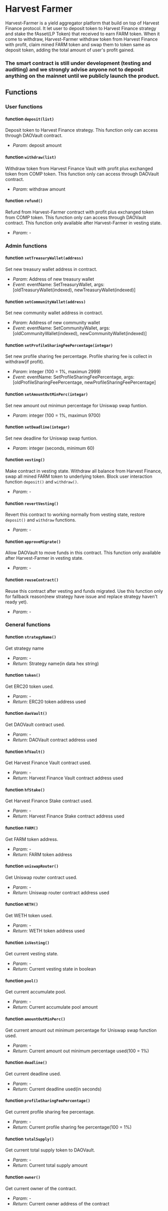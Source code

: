 # Harvest Farmer
Harvest-Farmer is a yield aggregator platform that build on top of Harvest Finance protocol. It let user to deposit token to Harvest Finance strategy and stake the fAsset(LP Token) that received to earn FARM token. When it come to withdraw, Harvest-Farmer withdraw token from Harvest Finance with profit, claim mined FARM token and swap them to token same as deposit token, adding the total amount of user's profit gained.

### The smart contract is still under development (testing and auditing) and we strongly advise anyone not to deposit anything on the mainnet until we publicly launch the product.

## Functions
### User functions
#### function `deposit(list)`
Deposit token to Harvest Finance strategy. This function only can access through DAOVault contract.
- *Param*: deposit amount

#### function `withdraw(list)`
Withdraw token from Harvest Finance Vault with profit plus exchanged token from COMP token. This function only can access through DAOVault contract.
- *Param*: withdraw amount

#### function `refund()`
Refund from Harvest-Farmer contract with profit plus exchanged token from COMP token. This function only can access through DAOVault contract. This function only available after Harvest-Farmer in vesting state.
- *Param*: -

### Admin functions
#### function `setTreasuryWallet(address)`
Set new treasury wallet address in contract.
- *Param*: Address of new treasury wallet
- *Event*: eventName: SetTreasuryWallet, args: [oldTreasuryWallet(indexed), newTreasuryWallet(indexed)]

#### function `setCommunityWallet(address)`
Set new community wallet address in contract.
- *Param*: Address of new community wallet
- *Event*: eventName: SetCommunityWallet, args: [oldCommunityWallet(indexed), newCommunityWallet(indexed)]

#### function `setProfileSharingFeePercentage(integar)`
Set new profile sharing fee percentage. Profile sharing fee is collect in withdraw(if profit).
- *Param*: integer (100 = 1%, maximun 2999)
- *Event*: eventName: SetProfileSharingFeePercentage, args: [oldProfileSharingFeePercentage, newProfileSharingFeePercentage]

#### function `setAmountOutMinPerc(integar)`
Set new amount out minimun percentage for Uniswap swap funtion.
- *Param*: integer (100 = 1%, maximun 9700)

#### function `setDeadline(integar)`
Set new deadline for Uniswap swap funtion.
- *Param*: integer (seconds, minimum 60)

#### function `vesting()`
Make contract in vesting state. Withdraw all balance from Harvest Finance, swap all mined FARM token to underlying token. Block user interaction function `deposit()` and `withdraw()`.
- *Param*: -

#### function `revertVesting()`
Revert this contract to working normally from vesting state, restore `deposit()` and `withdraw` functions.
- *Param*: -

#### function `approveMigrate()`
Allow DAOVault to move funds in this contract. This function only available after Harvest-Farmer in vesting state.
- *Param*: -

#### function `reuseContract()`
Reuse this contract after vesting and funds migrated. Use this function only for fallback reason(new strategy have issue and replace strategy haven't ready yet).
- *Param*: -

### General functions
#### function `strategyName()`
Get strategy name
- *Param*: -
- *Return*: Strategy name(in data hex string)

#### function `token()`
Get ERC20 token used.
- *Param*: -
- *Return*: ERC20 token address used

#### function `daoVault()`
Get DAOVault contract used.
- *Param*: -
- *Return*: DAOVault contract address used

#### function `hfVault()`
Get Harvest Finance Vault contract used.
- *Param*: -
- *Return*: Harvest Finance Vault contract address used

#### function `hfStake()`
Get Harvest Finance Stake contract used.
- *Param*: -
- *Return*: Harvest Finance Stake contract address used

#### function `FARM()`
Get FARM token address.
- *Param*: -
- *Return*: FARM token address

#### function `uniswapRouter()`
Get Uniswap router contract used.
- *Param*: -
- *Return*: Uniswap router contract address used

#### function `WETH()`
Get WETH token used.
- *Param*: -
- *Return*: WETH token address used

#### function `isVesting()`
Get current vesting state.
- *Param*: -
- *Return*: Current vesting state in boolean

#### function `pool()`
Get current accumulate pool.
- *Param*: -
- *Return*: Current accumulate pool amount

#### function `amountOutMinPerc()`
Get current amount out minimum percentage for Uniswap swap function used.
- *Param*: -
- *Return*: Current amount out minimum percentage used(100 = 1%)

#### function `deadline()`
Get current deadline used.
- *Param*: -
- *Return*: Current deadline used(in seconds)

#### function `profileSharingFeePercentage()`
Get current profile sharing fee percentage.
- *Param*: -
- *Return*: Current profile sharing fee percentage(100 = 1%)

#### function `totalSupply()`
Get current total supply token to DAOVault.
- *Param*: -
- *Return*: Current total supply amount

#### function `owner()`
Get current owner of the contract.
- *Param*: -
- *Return*: Current owner address of the contract
